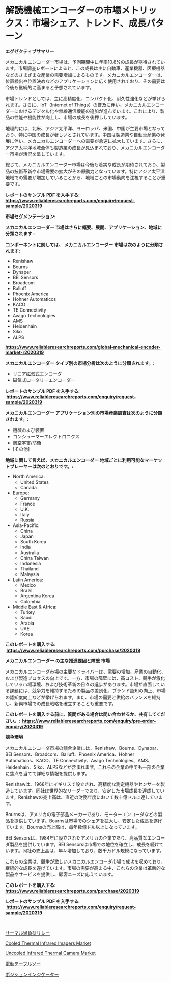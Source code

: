 <p><h1>解読機械エンコーダーの市場メトリックス：市場シェア、トレンド、成長パターン</h1></p><p><strong>エグゼクティブサマリー</strong></p>
<p><p>メカニカルエンコーダー市場は、予測期間中に年率10.8%の成長が期待されています。市場調査レポートによると、この成長は主に自動車、産業機器、医療機器などのさまざまな産業の需要増加によるものです。メカニカルエンコーダーは、位置検出や位置決めなどのアプリケーションに広く使用されており、その需要は今後も継続的に高まると予想されています。</p><p>市場トレンドとしては、主に高精度化、コンパクト化、耐久性強化などが挙げられます。さらに、IoT（Internet of Things）の普及に伴い、メカニカルエンコーダーにおけるデジタル化や無線通信機能の追加が進んでいます。これにより、製品の性能や機能性が向上し、市場の成長を後押ししています。</p><p>地理的には、北米、アジア太平洋、ヨーロッパ、米国、中国が主要市場となっており、特に中国の成長が著しいとされています。中国は製造業や自動車産業の発展に伴い、メカニカルエンコーダーへの需要が急速に拡大しています。さらに、アジア太平洋地域全体も製造業の成長が見込まれており、メカニカルエンコーダー市場が活況を呈しています。</p><p>総じて、メカニカルエンコーダー市場は今後も着実な成長が期待されており、製品の技術革新や市場需要の拡大がその原動力となっています。特にアジア太平洋地域での需要が増加していることから、地域ごとの市場動向を注視することが重要です。</p></p>
<p><strong>レポートのサンプル PDF を入手する: <a href="https://www.reliableresearchreports.com/enquiry/request-sample/2020319">https://www.reliableresearchreports.com/enquiry/request-sample/2020319</a></strong></p>
<p><strong>市場セグメンテーション:</strong></p>
<p><strong> メカニカルエンコーダー 市場はさらに概要、展開、アプリケーション、地域に分類されます :</strong></p>
<p><strong>コンポーネントに関しては、 メカニカルエンコーダー 市場は次のように分類されます: &nbsp;</strong></p>
<p><ul><li>Renishaw</li><li>Bourns</li><li>Dynaper</li><li>BEI Sensors</li><li>Broadcom</li><li>Balluff</li><li>Phoenix America</li><li>Hohner Automaticos</li><li>KACO</li><li>TE Connectivity</li><li>Avago Technologies</li><li>AMS</li><li>Heidenhain</li><li>Siko</li><li>ALPS</li></ul></p>
<p><strong><a href="https://www.reliableresearchreports.com/global-mechanical-encoder-market-r2020319">https://www.reliableresearchreports.com/global-mechanical-encoder-market-r2020319</a></strong></p>
<p><strong> メカニカルエンコーダー タイプ別の市場分析は次のように分類されます。:</strong></p>
<p><ul><li>リニア磁気式エンコーダ</li><li>磁気式ロータリーエンコーダー</li></ul></p>
<p><strong>レポートのサンプル PDF を入手する: &nbsp;<a href="https://www.reliableresearchreports.com/enquiry/request-sample/2020319">https://www.reliableresearchreports.com/enquiry/request-sample/2020319</a></strong></p>
<p><strong> メカニカルエンコーダー アプリケーション別の市場産業調査は次のように分類されます。:</strong></p>
<p><ul><li>機械および装置</li><li>コンシューマーエレクトロニクス</li><li>航空宇宙/防衛</li><li>[その他]</li></ul></p>
<p><strong>地域に関して言えば、メカニカルエンコーダー 地域ごとに利用可能なマーケットプレーヤーは次のとおりです。:</strong></p>
<p><ul>
    <li>
        North America:
        <ul>
            <li>United States</li>
            <li>Canada</li>
        </ul>
    </li>
    <li>
        Europe:
        <ul>
            <li>Germany</li>
            <li>France</li>
            <li>U.K.</li>
            <li>Italy</li>
            <li>Russia</li>
        </ul>
    </li>
    <li>
        Asia-Pacific:
        <ul>
            <li>China</li>
            <li>Japan</li>
            <li>South Korea</li>
            <li>India</li>
            <li>Australia</li>
            <li>China Taiwan</li>
            <li>Indonesia</li>
            <li>Thailand</li>
            <li>Malaysia</li>
        </ul>
    </li>
    <li>
        Latin America:
        <ul>
            <li>Mexico</li>
            <li>Brazil</li>
            <li>Argentina Korea</li>
            <li>Colombia</li>
        </ul>
    </li>
    <li>
        Middle East & Africa:
        <ul>
            <li>Turkey</li>
            <li>Saudi</li>
            <li>Arabia</li>
            <li>UAE</li>
            <li>Korea</li>
        </ul>
    </li>
    </ul></p>
<p><strong>このレポートを購入する: &nbsp;<a href="https://www.reliableresearchreports.com/purchase/2020319">https://www.reliableresearchreports.com/purchase/2020319</a></strong></p>
<p><strong>メカニカルエンコーダー の主な推進要因と障壁 市場</strong></p>
<p><p>メカニカルエンコーダ市場の主要なドライバーは、需要の増加、産業の自動化、および製造プロセスの向上です。一方、市場の障壁には、高コスト、競争が激化している市場環境、および技術革新の日々の進歩があります。市場が直面している課題には、競争力を維持するための製品の差別化、ブランド認知の向上、市場の認知度向上などが挙げられます。また、市場の需要と供給のバランスを維持し、新興市場での成長戦略を確立することも重要です。</p></p>
<p><strong>このレポートを購入する前に、質問がある場合は問い合わせるか、共有してください。:&nbsp; <a href="https://www.reliableresearchreports.com/enquiry/pre-order-enquiry/2020319">https://www.reliableresearchreports.com/enquiry/pre-order-enquiry/2020319</a></strong></p>
<p><strong>競争環境</strong></p>
<p><p>メカニカルエンコーダ市場の競合企業には、Renishaw、Bourns、Dynapar、BEI Sensors、Broadcom、Balluff、Phoenix America、Hohner Automaticos、KACO、TE Connectivity、Avago Technologies、AMS、Heidenhain、Siko、ALPSなどが含まれます。これらの企業の中でも一部の企業に焦点を当てて詳細な情報を提供します。</p><p>Renishawは、1968年にイギリスで設立され、高精度な測定機器やセンサーを製造しています。同社は世界的なリーダーであり、安定した市場成長を達成しています。Renishawの売上高は、直近の財務年度において数十億ドルに達しています。</p><p>Bournsは、アメリカの電子部品メーカーであり、モーターエンコーダなどの製品を提供しています。Bournsは市場でのシェアを拡大し、安定した成長を遂げています。Bournsの売上高は、毎年数億ドル以上になっています。</p><p>BEI Sensorsは、1984年に設立されたアメリカの企業であり、高品質なエンコーダ製品を提供しています。BEI Sensorsは市場での地位を確立し、成長を続けています。同社の売上高は、年々増加しており、数千万ドル規模になっています。</p><p>これらの企業は、競争が激しいメカニカルエンコーダ市場で成功を収めており、継続的な成長を遂げています。市場の需要が高まる中、これらの企業は革新的な製品やサービスを提供し、顧客ニーズに応えています。</p></p>
<p><strong>このレポートを購入する: &nbsp; <a href="https://www.reliableresearchreports.com/purchase/2020319">https://www.reliableresearchreports.com/purchase/2020319</a></strong></p>
<p><strong>レポートのサンプル PDF を入手する: &nbsp;<a href="https://www.reliableresearchreports.com/enquiry/request-sample/2020319">https://www.reliableresearchreports.com/enquiry/request-sample/2020319</a></strong><strong></strong></p>
<p>&nbsp;</p>
<p><p><a href="https://github.com/TerrellConn/Market-Research-Report-List-1/blob/main/824220177768.md">サーマル過負荷リレー</a></p><p><a href="https://github.com/SheilaBruen2023/Market-Research-Report-List-1/blob/main/cooled-thermal-infrared-imagers-market.md">Cooled Thermal Infrared Imagers Market</a></p><p><a href="https://github.com/lataunyatinikmelvin59ilbd0dv/Market-Research-Report-List-2/blob/main/uncooled-infrared-thermal-camera-market.md">Uncooled Infrared Thermal Camera Market</a></p><p><a href="https://medium.com/@reyeshowell655/%E9%9B%BB%E6%B0%97%E3%83%86%E3%83%BC%E3%83%96%E3%83%AB%E3%82%BD%E3%83%BC%E5%B8%82%E5%A0%B4-%E7%AB%B6%E4%BA%89%E5%88%86%E6%9E%90-%E5%B8%82%E5%A0%B4%E5%8B%95%E5%90%91-%E3%81%8A%E3%82%88%E3%81%B32031%E5%B9%B4%E3%81%BE%E3%81%A7%E3%81%AE%E4%BA%88%E6%B8%AC-986553e495d4">電動テーブルソー</a></p><p><a href="https://github.com/schmahlson/Market-Research-Report-List-1/blob/main/825554577767.md">ポジションインジケーター</a></p></p>